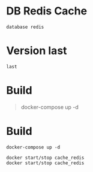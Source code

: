 # DB Redis Cache
    database redis

# Version last
    last

 # Build
  > docker-compose up -d    

# Build
    docker-compose up -d

    docker start/stop cache_redis
    docker start/stop cache_redis 